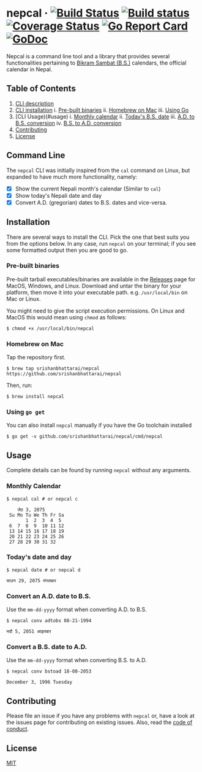 # nepcal &middot; [![Build Status](https://travis-ci.org/srishanbhattarai/nepcal.svg?branch=master)](https://travis-ci.org/srishanbhattarai/nepcal) [![Build status](https://ci.appveyor.com/api/projects/status/6vm0m2ph6usjvdn4/branch/master?svg=true)](https://ci.appveyor.com/project/srishanbhattarai/nepcal-j10el/branch/master) [![Coverage Status](https://coveralls.io/repos/github/srishanbhattarai/nepcal/badge.svg?branch=master)](https://coveralls.io/github/srishanbhattarai/nepcal?branch=master) [![Go Report Card](https://goreportcard.com/badge/github.com/srishanbhattarai/nepcal)](https://goreportcard.com/report/github.com/srishanbhattarai/nepcal) [![GoDoc](https://godoc.org/github.com/srishanbhattarai/nepcal?status.svg)](https://godoc.org/github.com/srishanbhattarai/nepcal)

Nepcal is a command line tool and a library that provides several functionalities pertaining to [Bikram Sambat (B.S.)](https://calendars.wikia.org/wiki/Bikram_Samwat) calendars, the official calendar in Nepal. 

## Table of Contents
1. [CLI description](#command-line)
2. [CLI installation](#installation)
        i. [Pre-built binaries](#pre-built-binaries)
        ii. [Homebrew on Mac](#homebrew-on-mac)
        iii. [Using Go](#using-go-get)
3. [CLI Usage)(#usage)
    i. [Monthly calendar](#monthly-calendar)
    ii. [Today's B.S. date](#todays-date-and-day)
    iii. [A.D. to B.S. conversion](#convert-ad-date-to-bs)
    iv. [B.S. to A.D. conversion](#convert-bs-date-to-ad)
4. [Contributing](#contributing)
5. [License](#license)

## Command Line 
The `nepcal` CLI was initially inspired from the `cal` command on Linux, but expanded to have much more functionality, namely:

* [x] Show the current Nepali month's calendar (Similar to `cal`)
* [x] Show today's Nepali date and day
* [x] Convert A.D. (gregorian) dates to B.S. dates and vice-versa.

## Installation
There are several ways to install the CLI. Pick the one that best suits you from the options below. In any case, run `nepcal` on your terminal; if you see some formatted output then you are good to go.

### Pre-built binaries
Pre-built tarball executables/binaries are available in the [Releases](https://github.com/srishanbhattarai/nepcal/releases) page for MacOS, Windows, and Linux. 
Download and untar the binary for your platform, then move it into your executable path. e.g. `/usr/local/bin` on Mac or Linux.

You might need to give the script execution permissions. On Linux and MacOS this would mean using `chmod` as follows:
    
```
$ chmod +x /usr/local/bin/nepcal
```

### Homebrew on Mac
Tap the repository first.

```
$ brew tap srishanbhattarai/nepcal https://github.com/srishanbhattarai/nepcal
```

Then, run:

```
$ brew install nepcal
```

### Using `go get`
You can also install `nepcal` manually if you have the Go toolchain installed

```
$ go get -v github.com/srishanbhattarai/nepcal/cmd/nepcal
```

## Usage

Complete details can be found by running `nepcal` without any arguments.

### Monthly Calendar

```
$ nepcal cal # or nepcal c

    जेठ 3, 2075
 Su Mo Tu We Th Fr Sa
       1  2  3  4  5
 6  7  8  9  10 11 12
 13 14 15 16 17 18 19
 20 21 22 23 24 25 26
 27 28 29 30 31 32
```

### Today's date and day

```
$ nepcal date # or nepcal d

साउन 29, 2075 मंगलबार
```

### Convert an A.D. date to B.S.

Use the `mm-dd-yyyy` format when converting A.D. to B.S.

```
$ nepcal conv adtobs 08-21-1994

भदौ 5, 2051 आइतबार
```

### Convert a B.S. date to A.D.

Use the `mm-dd-yyyy` format when converting B.S. to A.D.

```
$ nepcal conv bstoad 18-08-2053

December 3, 1996 Tuesday
```

## Contributing

Please file an issue if you have any problems with `nepcal` or, have a look at the issues page for contributing on existing issues. Also, read the [code of conduct](https://github.com/srishanbhattarai/nepcal/blob/master/CODE_OF_CONDUCT.md).

## License

[MIT](LICENSE)
